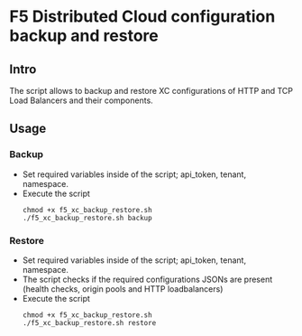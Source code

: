 # F5 Distributed Cloud configuration backup and restore
## Intro
The script allows to backup and restore XC configurations of HTTP and TCP Load Balancers and their components.

## Usage
### Backup
* Set required variables inside of the script; api_token, tenant, namespace.
* Execute the script
  ```
  chmod +x f5_xc_backup_restore.sh
  ./f5_xc_backup_restore.sh backup
  ```
### Restore
* Set required variables inside of the script; api_token, tenant, namespace.
* The script checks if the required configurations JSONs are present (health checks, origin pools and HTTP loadbalancers)
* Execute the script
  ```
  chmod +x f5_xc_backup_restore.sh
  ./f5_xc_backup_restore.sh restore
  ```
